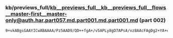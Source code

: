 ### kb/previews_full/kb__previews_full__kb__previews_full__flows__master-first__master-only@auth.har.part057.md.part001.md.part001.md (part 002)

```md
9+vkABgsGAAYICwABAAAA/Pz5AAD9/QD++fgA+/v5APLy8gD7APsA/vz8AAcFAgDg2+YA+evtACcjHAABAwEAAf//AAAAAgAAAQAAAAAAAAAAAAAAAAAAAAAAA
```

```
